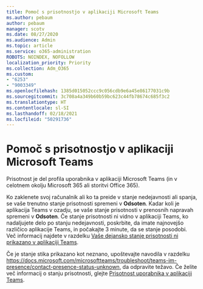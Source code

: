 ```yaml
---
title: Pomoč s prisotnostjo v aplikaciji Microsoft Teams
ms.author: pebaum
author: pebaum
manager: scotv
ms.date: 08/27/2020
ms.audience: Admin
ms.topic: article
ms.service: o365-administration
ROBOTS: NOINDEX, NOFOLLOW
localization_priority: Priority
ms.collection: Adm_O365
ms.custom:
- "6253"
- "9003349"
ms.openlocfilehash: 1385d015052ccc9c056cdb9e6a45e86177031c9b
ms.sourcegitcommit: 3c708a4a349b60b59bc623c44fb78674c685f3c2
ms.translationtype: HT
ms.contentlocale: sl-SI
ms.lasthandoff: 02/18/2021
ms.locfileid: "50291736"
---
```

# <a name="help-with-presence-in-microsoft-teams"></a>Pomoč s prisotnostjo v aplikaciji Microsoft Teams

Prisotnost je del profila uporabnika v aplikaciji Microsoft Teams (in v celotnem okolju Microsoft 365 ali storitvi Office 365). 

Ko zaklenete svoj računalnik ali ko ta preide v stanje nedejavnosti ali spanja, se vaše trenutno stanje prisotnosti spremeni v **Odsoten**. Kadar koli je aplikacija Teams v ozadju, se vaše stanje prisotnosti v prenosnih napravah spremeni v **Odsoten**. Če stanje prisotnosti ni vidno v aplikaciji Teams, ko nadaljujete delo po stanju nedejavnosti, poskrbite, da imate najnovejšo različico aplikacije Teams, in počakajte 3 minute, da se stanje posodobi. Več informacij najdete v razdelku [Vaše dejansko stanje prisotnosti ni prikazano v aplikaciji Teams](https://docs.microsoft.com/microsoftteams/troubleshoot/teams-im-presence/presence-not-show-actual-status).

Če je stanje stika prikazano kot neznano, upoštevajte navodila v razdelku https://docs.microsoft.com/microsoftteams/troubleshoot/teams-im-presence/contact-presence-status-unknown, da odpravite težavo.
Če želite več informacij o stanju prisotnosti, glejte [Prisotnost uporabnika v aplikaciji Teams](https://docs.microsoft.com/microsoftteams/presence-admins).

